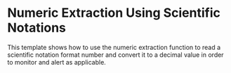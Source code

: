 <strong>Numeric Extraction Using Scientific Notations</strong>
====================================================
This template shows how to use the numeric extraction function to read a scientific notation format number and convert it to a decimal value in order to monitor and alert as applicable.
